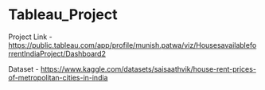 # Tableau_Project
Project Link - https://public.tableau.com/app/profile/munish.patwa/viz/HousesavailableforrentIndiaProject/Dashboard2

Dataset - https://www.kaggle.com/datasets/saisaathvik/house-rent-prices-of-metropolitan-cities-in-india
